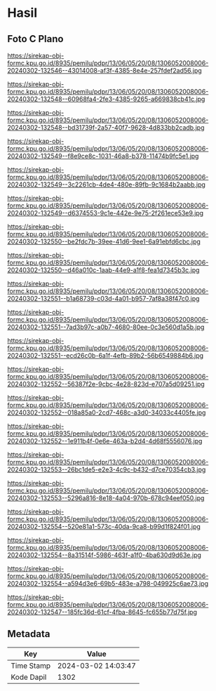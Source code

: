 # Hasil

## Foto C Plano

https://sirekap-obj-formc.kpu.go.id/8935/pemilu/pdpr/13/06/05/20/08/1306052008006-20240302-132546--43014008-af3f-4385-8e4e-257fdef2ad56.jpg

https://sirekap-obj-formc.kpu.go.id/8935/pemilu/pdpr/13/06/05/20/08/1306052008006-20240302-132548--60968fa4-2fe3-4385-9265-a669838cb41c.jpg

https://sirekap-obj-formc.kpu.go.id/8935/pemilu/pdpr/13/06/05/20/08/1306052008006-20240302-132548--bd31739f-2a57-40f7-9628-4d833bb2cadb.jpg

https://sirekap-obj-formc.kpu.go.id/8935/pemilu/pdpr/13/06/05/20/08/1306052008006-20240302-132549--f8e9ce8c-1031-46a8-b378-11474b9fc5e1.jpg

https://sirekap-obj-formc.kpu.go.id/8935/pemilu/pdpr/13/06/05/20/08/1306052008006-20240302-132549--3c2261cb-4de4-480e-89fb-9c1684b2aabb.jpg

https://sirekap-obj-formc.kpu.go.id/8935/pemilu/pdpr/13/06/05/20/08/1306052008006-20240302-132549--d6374553-9c1e-442e-9e75-2f261ece53e9.jpg

https://sirekap-obj-formc.kpu.go.id/8935/pemilu/pdpr/13/06/05/20/08/1306052008006-20240302-132550--be2fdc7b-39ee-41d6-9ee1-6a91ebfd6cbc.jpg

https://sirekap-obj-formc.kpu.go.id/8935/pemilu/pdpr/13/06/05/20/08/1306052008006-20240302-132550--d46a010c-1aab-44e9-a1f8-fea1d7345b3c.jpg

https://sirekap-obj-formc.kpu.go.id/8935/pemilu/pdpr/13/06/05/20/08/1306052008006-20240302-132551--b1a68739-c03d-4a01-b957-7af8a38f47c0.jpg

https://sirekap-obj-formc.kpu.go.id/8935/pemilu/pdpr/13/06/05/20/08/1306052008006-20240302-132551--7ad3b97c-a0b7-4680-80ee-0c3e560d1a5b.jpg

https://sirekap-obj-formc.kpu.go.id/8935/pemilu/pdpr/13/06/05/20/08/1306052008006-20240302-132551--ecd26c0b-6a1f-4efb-89b2-56b6549884b6.jpg

https://sirekap-obj-formc.kpu.go.id/8935/pemilu/pdpr/13/06/05/20/08/1306052008006-20240302-132552--56387f2e-9cbc-4e28-823d-e707a5d09251.jpg

https://sirekap-obj-formc.kpu.go.id/8935/pemilu/pdpr/13/06/05/20/08/1306052008006-20240302-132552--018a85a0-2cd7-468c-a3d0-34033c4405fe.jpg

https://sirekap-obj-formc.kpu.go.id/8935/pemilu/pdpr/13/06/05/20/08/1306052008006-20240302-132552--1e911b4f-0e6e-463a-b2d4-4d68f5556076.jpg

https://sirekap-obj-formc.kpu.go.id/8935/pemilu/pdpr/13/06/05/20/08/1306052008006-20240302-132553--26bc1de5-e2e3-4c9c-b432-d7ce70354cb3.jpg

https://sirekap-obj-formc.kpu.go.id/8935/pemilu/pdpr/13/06/05/20/08/1306052008006-20240302-132553--5296a816-8e18-4a04-970b-678c94eef050.jpg

https://sirekap-obj-formc.kpu.go.id/8935/pemilu/pdpr/13/06/05/20/08/1306052008006-20240302-132554--520e81a1-573c-40da-9ca8-b99d1f824f01.jpg

https://sirekap-obj-formc.kpu.go.id/8935/pemilu/pdpr/13/06/05/20/08/1306052008006-20240302-132554--8a31514f-5986-463f-a1f0-4ba630d9d63e.jpg

https://sirekap-obj-formc.kpu.go.id/8935/pemilu/pdpr/13/06/05/20/08/1306052008006-20240302-132554--a594d3e6-69b5-483e-a798-049925c6ae73.jpg

https://sirekap-obj-formc.kpu.go.id/8935/pemilu/pdpr/13/06/05/20/08/1306052008006-20240302-132547--185fc36d-61cf-4fba-8645-fc655b77d75f.jpg


## Metadata

| Key        | Value               |
| ---------- | ------------------- |
| Time Stamp | 2024-03-02 14:03:47 |
| Kode Dapil | 1302                |



